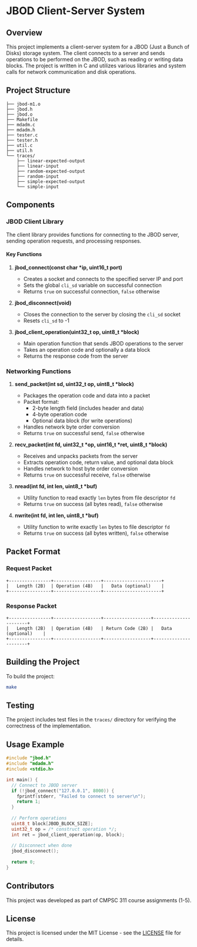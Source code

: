 # JBOD Client-Server System

## Overview
This project implements a client-server system for a JBOD (Just a Bunch of Disks) storage system. The client connects to a server and sends operations to be performed on the JBOD, such as reading or writing data blocks. The project is written in C and utilizes various libraries and system calls for network communication and disk operations.

## Project Structure
```
├── jbod-m1.o
├── jbod.h
├── jbod.o
├── Makefile
├── mdadm.c
├── mdadm.h
├── tester.c
├── tester.h
├── util.c
├── util.h
└── traces/
    ├── linear-expected-output
    ├── linear-input
    ├── random-expected-output
    ├── random-input
    ├── simple-expected-output
    └── simple-input
```

## Components

### JBOD Client Library
The client library provides functions for connecting to the JBOD server, sending operation requests, and processing responses.

#### Key Functions

1. **jbod_connect(const char \*ip, uint16_t port)**
   - Creates a socket and connects to the specified server IP and port
   - Sets the global `cli_sd` variable on successful connection
   - Returns `true` on successful connection, `false` otherwise

2. **jbod_disconnect(void)**
   - Closes the connection to the server by closing the `cli_sd` socket
   - Resets `cli_sd` to -1

3. **jbod_client_operation(uint32_t op, uint8_t \*block)**
   - Main operation function that sends JBOD operations to the server
   - Takes an operation code and optionally a data block
   - Returns the response code from the server

### Networking Functions

1. **send_packet(int sd, uint32_t op, uint8_t \*block)**
   - Packages the operation code and data into a packet
   - Packet format:
     - 2-byte length field (includes header and data)
     - 4-byte operation code 
     - Optional data block (for write operations)
   - Handles network byte order conversion
   - Returns `true` on successful send, `false` otherwise

2. **recv_packet(int fd, uint32_t \*op, uint16_t \*ret, uint8_t \*block)**
   - Receives and unpacks packets from the server
   - Extracts operation code, return value, and optional data block
   - Handles network to host byte order conversion
   - Returns `true` on successful receive, `false` otherwise

3. **nread(int fd, int len, uint8_t \*buf)**
   - Utility function to read exactly `len` bytes from file descriptor `fd`
   - Returns `true` on success (all bytes read), `false` otherwise

4. **nwrite(int fd, int len, uint8_t \*buf)**
   - Utility function to write exactly `len` bytes to file descriptor `fd`
   - Returns `true` on success (all bytes written), `false` otherwise

## Packet Format

### Request Packet
```
+----------------+------------------+----------------------+
|   Length (2B)  | Operation (4B)   |   Data (optional)    |
+----------------+------------------+----------------------+
```

### Response Packet
```
+----------------+------------------+------------------+----------------------+
|   Length (2B)  | Operation (4B)   | Return Code (2B) |   Data (optional)    |
+----------------+------------------+------------------+----------------------+
```

## Building the Project
To build the project:
```bash
make
```

## Testing
The project includes test files in the `traces/` directory for verifying the correctness of the implementation.

## Usage Example
```c
#include "jbod.h"
#include "mdadm.h"
#include <stdio.h>

int main() {
  // Connect to JBOD server
  if (!jbod_connect("127.0.0.1", 8000)) {
    fprintf(stderr, "Failed to connect to server\n");
    return 1;
  }
  
  // Perform operations
  uint8_t block[JBOD_BLOCK_SIZE];
  uint32_t op = /* construct operation */;
  int ret = jbod_client_operation(op, block);
  
  // Disconnect when done
  jbod_disconnect();
  
  return 0;
}
```

## Contributors
This project was developed as part of CMPSC 311 course assignments (1-5).

## License
This project is licensed under the MIT License - see the [LICENSE](LICENSE) file for details.
